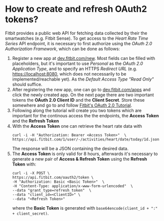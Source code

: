 # How to create and refresh OAuth2 tokens?

Fitbit provides a public web API for fetching data collected by their the smartwatches (e.g. Fitbit Sense). To get access to the *Heart Rate Time Series* API endpoint, it is necessary to first authorize using the *OAuth 2.0 Authorization Framework*, which can be done as follows:

1. Register a new app at [dev.fitbit.com/new](dev.fitbit.com/new). Most fields can be filled with placeholders, but it's important to use *Personal* as the *OAuth 2.0 Application Type*, and to specify an HTTPS *Redirect URL* (e.g. [https://localhost:8080](https://localhost:8080), which does not necessarily to be implemented/reachable yet). As the *Default Access Type* *"Read Only"* should suffice.
2. After registering the new app, one can go to [dev.fitbit.com/apps](dev.fitbit.com/apps) and click the newly created app. On the next page there are two important tokens the **OAuth 2.0 Client ID** and the **Client Secret**. Store these somewhere and go to and follow [Fitbit's OAuth 2.0 Tutorial](https://dev.fitbit.com/build/reference/web-api/troubleshooting-guide/oauth2-tutorial/).
3. Following along the tutorial will create you two tokens which are important for the continous access the the endpoints, the **Access Token** and the **Refresh Token**
4. With the **Access Token** one can retrieve the heart rate data with  
   ```
   curl -i -H "Authorization: Bearer <Access Token>"  \
   https://api.fitbit.com/1/user/-/activities/heart/date/today/1d.json
   ```  
   The response will be a JSON containing the desired data.
5. The **Access Token** is only valid for 8 hours, afterwards it's necessary to generate a new pair of **Access & Refresh Token** using the **Refresh Token** with:  
   ```
   curl -i -X POST \
   https://api.fitbit.com/oauth2/token \
   -H "Authorization: Basic <Basic Token>"  \
   -H "Content-Type: application/x-www-form-urlencoded"  \
   --data "grant_type=refresh_token"  \
   --data "client_id=<ClientID>" \
   --data "<Refresh Token>"
   ```
   where the **Basic Token** is generated with `base64encode(client_id + ":" + client_secret)`.
